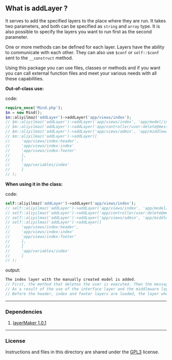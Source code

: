 ## What is addLayer ?

It serves to add the specified layers to the place where they are run. It takes two parameters, and both can be specified as `string` and `array` type. It is also possible to specify the layers you want to run first as the second parameter. 

One or more methods can be defined for each layer. Layers have the ability to communicate with each other. They can also use `$conf` or `self::$conf` sent to the `__construct` method.

Using this package you can use files, classes or methods and if you want you can call external function files and meet your various needs with all these capabilities.

**Out-of-class use:**

code:
```php
require_once('Mind.php');
$m = new Mind();
$m::aliyilmaz('addLayer')->addLayer('app/views/index');
// $m::aliyilmaz('addLayer')->addLayer('app/views/index', 'app/model/index');
// $m::aliyilmaz('addLayer')->addLayer('app/controller/user:delete@message');
// $m::aliyilmaz('addLayer')->addLayer('app/views/admin', 'app/middleware/auth:admin');
// $m::aliyilmaz('addLayer')->addLayer([
//     'app/views/index:header', 
//     'app/views/index:index'
//     'app/views/index:footer'
//     ],
//     [
//     'app/variables/index'
//     ]
// );
```

**When using it in the class:**

code:
```php
self::aliyilmaz('addLayer')->addLayer('app/views/index');
// self::aliyilmaz('addLayer')->addLayer('app/views/index', 'app/model/index');
// self::aliyilmaz('addLayer')->addLayer('app/controller/user:delete@message');
// self::aliyilmaz('addLayer')->addLayer('app/views/admin', 'app/middleware/auth:admin');
// self::aliyilmaz('addLayer')->addLayer([
//     'app/views/index:header', 
//     'app/views/index:index'
//     'app/views/index:footer'
//     ],
//     [
//     'app/variables/index'
//     ]
// );
```

output:
```php
The index layer with the manually created model is added.
// First, the method that deletes the user is executed. Then the message method is executed.
// As a result of the use of the interface layer and the middleware layer together, only the page viewed by the admin.
// Before the header, index and footer layers are loaded, the layer where the variables to be used in these parts are defined is loaded.
```

---

### Dependencies
1. [layerMaker 1.0.1](https://github.com/aliyilmaz/layerMaker)

---

### License
Instructions and files in this directory are shared under the [GPL3](https://github.com/aliyilmaz/getOS/blob/main/LICENSE) license.